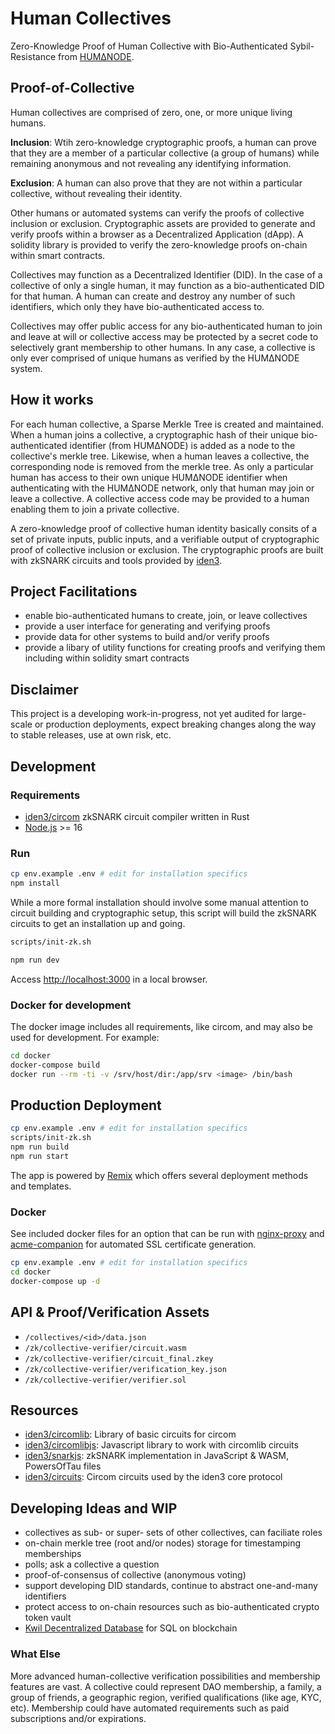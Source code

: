 # Human Collectives

Zero-Knowledge Proof of Human Collective with Bio-Authenticated
Sybil-Resistance from [HUMΔNODE](https://humanode.io/).

## Proof-of-Collective

Human collectives are comprised of zero, one, or more unique living humans.

**Inclusion**: Wtih zero-knowledge cryptographic proofs, a human can prove that
they are a member of a particular collective (a group of humans) while
remaining anonymous and not revealing any identifying information.

**Exclusion**: A human can also prove that they are not within a particular
collective, without revealing their identity.

Other humans or automated systems can verify the proofs of collective inclusion
or exclusion. Cryptographic assets are provided to generate and verify proofs
within a browser as a Decentralized Application (dApp). A solidity library is
provided to verify the zero-knowledge proofs on-chain within smart contracts.

Collectives may function as a Decentralized Identifier (DID). In the case of a
collective of only a single human, it may function as a bio-authenticated DID
for that human. A human can create and destroy any number of such identifiers,
which only they have bio-authenticated access to.

Collectives may offer public access for any bio-authenticated human to join and
leave at will or collective access may be protected by a secret code to
selectively grant membership to other humans. In any case, a collective is only
ever comprised of unique humans as verified by the HUMΔNODE system.

## How it works

For each human collective, a Sparse Merkle Tree is created and maintained. When
a human joins a collective, a cryptographic hash of their unique
bio-authenticated identifier (from HUMΔNODE) is added as a node to the
collective's merkle tree. Likewise, when a human leaves a collective, the
corresponding node is removed from the merkle tree. As only a particular human
has access to their own unique HUMΔNODE identifier when authenticating with the
HUMΔNODE network, only that human may join or leave a collective. A collective
access code may be provided to a human enabling them to join a private
collective.

A zero-knowledge proof of collective human identity basically consits of a set
of private inputs, public inputs, and a verifiable output of cryptographic
proof of collective inclusion or exclusion. The cryptographic proofs are built
with zkSNARK circuits and tools provided by [iden3](https://github.com/iden3).

## Project Facilitations

- enable bio-authenticated humans to create, join, or leave collectives
- provide a user interface for generating and verifying proofs
- provide data for other systems to build and/or verify proofs
- provide a libary of utility functions for creating proofs and verifying them
  including within solidity smart contracts

## Disclaimer

This project is a developing work-in-progress, not yet audited for large-scale
or production deployments, expect breaking changes along the way to stable
releases, use at own risk, etc.

## Development

### Requirements

- [iden3/circom](https://github.com/iden3/circom) zkSNARK circuit compiler
  written in Rust
- [Node.js](https://nodejs.org/en/) >= 16

### Run

```sh
cp env.example .env # edit for installation specifics
npm install
```

While a more formal installation should involve some manual attention to
circuit building and cryptographic setup, this script will build the zkSNARK
circuits to get an installation up and going.

```sh
scripts/init-zk.sh
```

```sh
npm run dev
```

Access [http://localhost:3000](http://localhost:3000) in a local browser.

### Docker for development

The docker image includes all requirements, like circom, and may also be used
for development. For example:

```sh
cd docker
docker-compose build
docker run --rm -ti -v /srv/host/dir:/app/srv <image> /bin/bash
```

## Production Deployment

```sh
cp env.example .env # edit for installation specifics
scripts/init-zk.sh
npm run build
npm run start
```

The app is powered by [Remix](https://remix.run/) which offers several
deployment methods and templates.

### Docker

See included docker files for an option that can be run with
[nginx-proxy](https://github.com/nginx-proxy/nginx-proxy) and
[acme-companion](https://github.com/nginx-proxy/acme-companion) for automated
SSL certificate generation.

```sh
cp env.example .env # edit for installation specifics
cd docker
docker-compose up -d
```

## API & Proof/Verification Assets

- `/collectives/<id>/data.json`
- `/zk/collective-verifier/circuit.wasm`
- `/zk/collective-verifier/circuit_final.zkey`
- `/zk/collective-verifier/verification_key.json`
- `/zk/collective-verifier/verifier.sol`

## Resources

- [iden3/circomlib](https://github.com/iden3/circomlib): Library of basic
  circuits for circom
- [iden3/circomlibjs](https://github.com/iden3/circomlibjs): Javascript library
  to work with circomlib circuits
- [iden3/snarkjs](https://github.com/iden3/snarkjs#7-prepare-phase-2): zkSNARK
  implementation in JavaScript & WASM, PowersOfTau files
- [iden3/circuits](https://github.com/iden3/circuits): Circom circuits used by
  the iden3 core protocol

## Developing Ideas and WIP

- collectives as sub- or super- sets of other collectives, can faciliate roles
- on-chain merkle tree (root and/or nodes) storage for timestamping memberships
- polls; ask a collective a question
- proof-of-consensus of collective (anonymous voting)
- support developing DID standards, continue to abstract one-and-many identifiers
- protect access to on-chain resources such as bio-authenticated crypto token vault
- [Kwil Decentralized Database](https://kwil.com/) for SQL on blockchain

### What Else

More advanced human-collective verification possibilities and membership
features are vast. A collective could represent DAO membership, a family, a
group of friends, a geographic region, verified qualifications (like age, KYC,
etc). Membership could have automated requirements such as paid subscriptions
and/or expirations.
